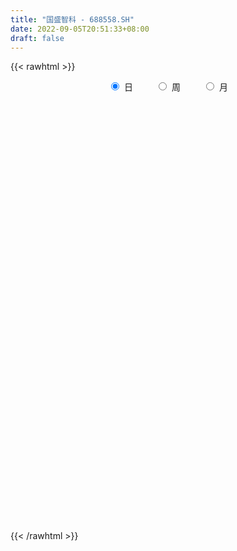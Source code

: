 ```yaml
---
title: "国盛智科 - 688558.SH"
date: 2022-09-05T20:51:33+08:00
draft: false
---
```

{{< rawhtml >}}
    <div style="text-align: center">
        <label style="padding: 1rem;"><input style="margin-right: .5rem" type="radio" name="period" value="D" checked onclick="period_change(this)">日</label>
        <label style="padding: 1rem;"><input style="margin-right: .5rem" type="radio" name="period" value="W" onclick="period_change(this)">周</label>
        <label style="padding: 1rem;"><input style="margin-right: .5rem" type="radio" name="period" value="M" onclick="period_change(this)">月</label>
    </div>
    <div id="chart" style="height: 700px;"></div> 
    <script type="text/javascript">
        const D_v = [23235.26,19492.01,35324.2,19539.03,11181.69,9492.03,55661.27,25697.19,26477.6,15960.05,12133.31,8986.25,13564.95,11459.77,9847.18,12493.03,9914.94,20766.07,13279.16,7792.91,17353.86,7141.69,5492.45,18713.49,9316.73,6043.31,5951.98,7737.01,9615.5,5358.67,4704.58,8632.04,5611.54,6860.91,9343.47,4587.43,6044.74,4657.33,3145.7,3882.91,4912.37,4633.03,3391.85,6043.27,5854.44,8913.77,11737.5,6977.7,14291.04,11655.51,11986.42,7935.51,8034.86,7919.81,11445.79,9663.9,6415.81,7087.48,6484.23,7022.49,6153.57,10360.59,11657.74,6131.16,7418.39,6996.41,11497.08,4397.79,3927.93,3539.97,2782.56,3784.62,7634.28,3876.38,4222.07,2488.92,6322.78,5685.04,9554.17,3391.2,2159.59,5180.2,6947.07,3615.96,5259.82,4756.51,3787.14,12182.75,3968.14,4762.54,6376.0,9750.4,8715.94,8596.78,8702.18,7918.76,9177.18,7211.69,5664.23,14999.42,13700.2,13030.72,7522.46,9836.51,7179.95,6110.68,5588.91,6435.24,10388.08,9000.52,5283.5,7650.86,10486.44,8122.78,6938.63,11556.97,10462.27,5901.78,3891.54,3452.54,3909.55,4957.67,3423.1,6312.72,3711.79,4483.99,6392.84,9175.72,15208.57,19751.5,26589.41,12645.48,16887.54,13472.38,10637.61,12547.17,22857.68,18533.68,12657.68,8015.12,15107.69,7297.61,6607.18,22480.35,12393.5,14414.73,8440.15,9046.89,7382.97,13751.16,5203.62,5513.54,8847.59,5801.03,3595.66,4678.01,7385.9,6299.76,14549.03,6303.45,9534.23,10264.89,16549.38,15230.33,4933.34,10124.47,7904.95,8635.53,18509.14,19951.5,32771.69,10569.9,23215.93,18006.54,12569.06,9569.03,7325.4,9578.0,8382.37,6623.79,5956.59,9537.26,7463.88,4895.43,6638.94,5228.03,13175.68,5292.22,6133.64,10566.9,8432.73,9093.77,13844.79,11574.03,7044.93,8786.94,5068.4,5357.09,9446.65,4847.1,6588.89,8428.36,10803.51,8683.22,6302.25,5066.06,5652.07,6078.32,4787.11,8825.04,10609.7,4068.71,9633.74,10768.45,8028.88,6505.92,10203.63,24296.69,20151.78,21942.5,22610.22,13557.91,13662.75,11635.2,6645.67,15746.8,12272.13,11526.07,10472.58,23747.0,14758.89,15188.78,20196.7,34435.48,27810.76,23290.23,18446.93,13907.8,41014.44,21221.94,11245.52,11133.32,15043.48,18240.04,10948.75,8082.31,16074.38,31077.9,54607.83,125259.22,68310.75,109853.64,130045.08,92105.13,87589.58,66194.72,47472.1,48434.47,45778.91,37689.84,50785.52,36470.78,23490.64,32532.59,49461.51,46256.99,33541.66,24721.3,18256.83,18643.2,22616.2,23441.33,22850.29,29015.9,17978.43,17869.45,16042.24,11577.47,9163.4,36470.01,23805.37,20132.74,20363.19,22855.68,31965.63,26445.74,24313.32,21614.67,24209.64,34334.02,26543.44,26292.72,19214.58,16382.36,24871.43,22307.66,39521.36,26228.44,27674.09,26958.21,33989.72,31875.66,21827.08,27027.77,18972.39,23791.53,45285.18,30004.07,27719.33,21651.42,20854.28,24704.38,21775.42,13499.88,39823.08,17522.63,27047.33,20085.84,13094.22,14677.43,11329.17,16984.98,14944.45,10404.85,19887.82,19294.58,11428.66,9522.67,10500.15,8790.28,15126.98,10047.6,15845.41,10175.61,7450.85,17134.61,13787.85,11164.87,8300.24,7749.56,9538.44,7167.23,12856.63,8335.38,11268.93,11308.4,10171.33,6567.34,21594.98,10551.36,10958.71,9441.19,11447.55,12797.44,12847.28,10806.77,10320.46,13158.53,11535.52,15933.75,6557.3,11381.97,22980.33,15557.57,10772.05,6690.75,9791.19,12312.76,22320.63,22898.99,17140.64,16261.59,9876.15,9876.81,8240.9,8273.57,9215.91,11110.04,20018.53,12688.97,12569.69,17594.02,16831.09,18949.16,10981.3,8930.95,9746.96,8710.96,6097.47,6476.42,9377.79,8965.1,7036.78,10885.32,5783.75,7835.14,7078.35,9060.61,13902.58,11985.08,16788.99,10816.67,13652.16,10322.31,6377.58,5057.14,6048.35,5776.69,14372.84,10856.61,9291.48,11220.4,21606.02,14053.76,12268.21,6782.66,12428.3,14759.56,8035.65,7987.06,9921.16,7578.97,6806.71,12245.15,10435.39,6945.2,11715.98,5830.06,7072.12,5055.38,7456.45,11257.89,12932.31,29812.39,33490.68,14550.38,10974.54,9356.36,11503.54,10276.6,10057.03,12495.17,12877.78,9430.3,12941.76,18704.69,9820.94,9588.84,9543.03,17822.8,22609.36,16957.23,9725.89,9689.69,7190.23,9578.44,8976.85,6290.85,8125.59,10132.5,6909.91,5283.01,16096.13,7342.02,6577.35,7287.89,12958.99,14014.68,10459.9,6341.79,13712.3,33387.01,15049.17,18278.08,17246.6,27936.77,18987.54,12810.4,17649.46,12473.92,9692.51,19512.36,14933.36,18267.38,12879.62,22174.93,12302.28,14980.65,17339.96,11248.29,12701.64,16093.53,16787.9,15841.42,10106.62,10460.06,20453.71,11748.89,10100.15,5606.32]
const D_histogram = [0.0,0.0134017094,0.0746753939,-0.0090974789,-0.0485442655,-0.0765369346,0.0280977481,0.0080095279,0.1118078518,0.1407791223,0.1229251893,0.1019049527,0.0714734957,0.02189757,-0.0569122706,-0.2040293203,-0.2881418368,-0.4910715011,-0.6609897965,-0.6887605432,-0.5988832815,-0.4858381371,-0.383512155,-0.2004972954,-0.0513500215,0.0420647775,0.0623695236,0.0643616926,0.0061233423,-0.0262005558,-0.0775418337,-0.0198720306,0.0323083452,0.151629349,0.2381472993,0.2869013753,0.2583601565,0.2243987253,0.1927761107,0.1497978689,0.1131008904,0.0469071073,-0.0012264396,-0.077633803,-0.1337569417,-0.1107399073,-0.0275863585,0.0034477515,0.0263449317,0.0084201499,0.0647467877,0.1345181683,0.1762053195,0.1721758373,0.2299319462,0.2354321351,0.1933145132,0.1735341969,0.1575468655,0.159732144,0.131347563,0.1622103586,0.1829101317,0.1753162613,0.1436052189,0.0751386812,-0.0391128581,-0.1096127786,-0.1525735398,-0.1673771731,-0.143591471,-0.1322762246,-0.1533196102,-0.1504343491,-0.1674591709,-0.164418449,-0.1977252909,-0.23949207,-0.319563931,-0.3472430417,-0.3462227361,-0.3513674557,-0.3280351061,-0.3211527051,-0.2635828473,-0.2506887122,-0.2263340645,-0.298303478,-0.3087697961,-0.3190017064,-0.2882563,-0.227038246,-0.1187797338,0.0039858096,0.1166358894,0.1606151082,0.1256960388,0.1756098204,0.2124988891,0.3453817046,0.3698578967,0.4289218227,0.466662067,0.5045876102,0.5139640527,0.4712365068,0.4053132919,0.3637595624,0.3669091597,0.3619768539,0.3233327369,0.3133489819,0.3415598183,0.3269971015,0.2792610931,0.1423991859,-0.0192244251,-0.1285013717,-0.1657618994,-0.1689545769,-0.1706633913,-0.1307584656,-0.0684792408,-0.0412336585,-0.0143064044,-0.0278864111,-0.018216891,0.0444883847,0.1912919466,0.3207718728,0.4759092122,0.4962356582,0.4847518717,0.3551861735,0.2494889634,0.1643624225,0.2653338464,0.1860414839,0.1863961678,0.1309295043,0.1573179593,0.150306768,0.1070700448,0.1963127593,0.2237046481,0.1893240122,0.0978128609,0.0937684944,0.0449893537,-0.0421376663,-0.1122609432,-0.1403531644,-0.1071234151,-0.0963064724,-0.0858450968,-0.0912755673,-0.143826451,-0.2375069457,-0.3649161806,-0.4057614837,-0.3158938872,-0.2431773186,-0.0957618015,0.0271464008,0.0803257222,0.1710688214,0.1678902771,0.1924194574,0.2134455807,0.3015249527,0.0657576988,-0.0557324792,0.0578911945,0.0249737252,0.0084512729,-0.088845664,-0.1280829042,-0.1726148316,-0.1698742571,-0.165340454,-0.2086831162,-0.2997077467,-0.3679386839,-0.3613080463,-0.3404649041,-0.3161356959,-0.1829626541,-0.1157678756,-0.0587240587,0.0727019844,0.1332895347,0.1325952873,0.1729970583,0.1230493529,0.1119840222,0.0758364615,0.038453446,0.0162079936,-0.100081294,-0.151566752,-0.2576692234,-0.3337811593,-0.4265500687,-0.3548071438,-0.2901172689,-0.261295972,-0.276293371,-0.3007469701,-0.2538553278,-0.2547465026,-0.1515807684,-0.0788778973,0.0055615539,0.1235506133,0.1680327628,0.1949980521,0.2416731163,0.4068324847,0.5313711938,0.6782314008,0.7845272676,0.8044310529,0.6868988484,0.6224753496,0.5562835528,0.4956526581,0.3537638853,0.2186301243,0.1045267328,0.0131770801,-0.1165882009,-0.0438306514,0.0123894289,0.2690579303,0.3756429725,0.4461709202,0.3426042475,0.2315695603,-0.1953887184,-0.393568783,-0.5595990602,-0.6776305068,-0.8095376635,-0.7652452031,-0.8453027978,-0.8140205354,-0.7874038247,-0.5961097515,0.0771048248,0.5759310211,0.8116330281,1.547866246,1.9813412935,2.2916259951,2.3194137868,1.9821527278,1.6577154128,1.2983854993,1.1040943049,0.8939176423,0.3821834684,0.021376672,-0.3433909028,-0.5528904866,-0.5909255041,-0.7657616918,-0.9101325296,-1.0710762836,-1.0924069763,-1.1649362906,-1.2701186201,-1.3924639512,-1.47003075,-1.5957156944,-1.4809585208,-1.4517098919,-1.4232267521,-1.4158089,-1.322391631,-0.8859461361,-0.6491121241,-0.426434757,-0.2558786937,-0.0925255234,-0.1666775223,-0.2520471805,-0.1709195327,-0.0614118443,-0.09734633,-0.2159537691,-0.1945979885,-0.0868301271,-0.0433095784,-0.0262862925,0.1596441238,0.2332860321,0.1817395881,0.2141977749,0.2818024855,0.4074552492,0.5779302254,0.5964901105,0.5072892719,0.5474334612,0.4719289505,0.4793447413,0.6406367144,0.7148759195,0.7283928708,0.6306439474,0.525554775,0.3244494834,0.1910286122,0.1206296602,-0.1895651346,-0.3710757386,-0.6153693123,-0.8171584875,-0.8420199838,-0.7680804633,-0.672630399,-0.5646158254,-0.3994946519,-0.2714195807,-0.1101182649,-0.1346690169,-0.179664173,-0.1893947328,-0.1920347819,-0.2145434433,-0.3122922772,-0.3211762268,-0.2272149337,-0.1612683484,-0.0917195927,0.0436586673,0.0663206996,0.0540094896,0.0719923119,0.0453147619,0.0774558251,0.0871659329,0.0865763002,0.021928677,-0.0457069366,0.0084115893,0.0160098888,0.0418786543,-0.1086001177,-0.1942719631,-0.1661053374,-0.2042547173,-0.1774815014,-0.2405648978,-0.2501761241,-0.2271125216,-0.1459697679,-0.0425558963,0.0350314096,-0.0359894783,-0.0910508982,-0.0538813954,0.1247866521,0.2389030143,0.2607224129,0.2803897121,0.2555565785,0.3356533286,0.3846568352,0.523045232,0.5635073984,0.5506730393,0.5306545724,0.4708734629,0.4041849238,0.2585222728,0.1144410187,-0.0028497807,-0.1961111484,-0.2809070656,-0.4489868302,-0.6619856524,-0.6505099045,-0.579781565,-0.4972754651,-0.4003681816,-0.3190236875,-0.2209764395,-0.1885721613,-0.1545463285,-0.180286012,-0.2391726318,-0.1856531947,-0.0863984374,-0.0170906838,0.059846896,0.0423087859,0.0346629904,-0.1291957356,-0.1561669616,-0.1644930193,-0.1418141455,-0.1771488189,-0.0947031599,-0.0433730692,-0.0211575091,-0.0546827952,-0.0644655591,-0.2393111998,-0.3509124649,-0.3179440552,-0.2081293065,-0.0975507212,-0.0156802878,0.0196896749,0.0674110262,0.1674437845,0.2595390833,0.308692998,0.3397771378,0.3628751799,0.3916933198,0.3968043746,0.4388526213,0.4817026127,0.5280927234,0.4345819055,0.3683381224,0.3141597603,0.1994684258,0.168554561,0.2360595418,0.2960807812,0.5096869819,0.7095569657,0.7496001089,0.6990609763,0.5506830134,0.4598237554,0.3653350571,0.2407832452,0.1276195864,0.0636112249,0.0342610693,0.0753195726,0.082879993,-0.0109128459,0.0090173963,0.0627856656,0.1462884113,0.2443555547,0.1461043152,0.1140550561,0.1153473868,0.103383572,0.016494046,-0.047746148,-0.1038864287,-0.1236903242,-0.2030003487,-0.3468962527,-0.3889223328,-0.2459461936,-0.1943361962,-0.1365230824,-0.0513762286,0.0235820829,0.1041256427,0.1249981272,0.085392866,0.1399509051,0.2420533814,0.2774306381,0.2538209023,0.2175109502,0.041907684,-0.0689404686,-0.0917519164,-0.0311753095,0.0090015901,0.01384404,0.0951715177,0.1159353011,0.0501611512,0.0362268022,0.0675578856,0.0622845727,0.1114221831,0.0527111707,-0.0253291391,-0.0430510453,-0.2070106363,-0.3954882491,-0.5572809221,-0.6734510974,-0.7578684476,-0.8041057537,-0.8272614051,-0.7939217942,-0.7346829059]
const D_fast = [0.0,0.0167521368,0.0966946697,0.0106474272,-0.0409354258,-0.0880623286,0.0235967912,0.005510953,0.1372612398,0.2014272909,0.2143046552,0.2187606568,0.2061975737,0.1620960405,0.0690581322,-0.1290662476,-0.2852142232,-0.6109117628,-0.9460775074,-1.1460383898,-1.2058819485,-1.2142963384,-1.207848395,-1.0749578593,-0.9386480908,-0.8347170974,-0.7988199703,-0.7807373783,-0.837444893,-0.87631893,-0.9470456663,-0.8943438709,-0.8340864088,-0.6768580677,-0.5308032925,-0.4103238728,-0.3742750525,-0.3521368024,-0.3355653893,-0.3410941638,-0.3495159197,-0.403982926,-0.4524230827,-0.5482388969,-0.637801271,-0.6424692134,-0.5662122542,-0.5343162064,-0.5048327933,-0.5206525375,-0.4481392028,-0.3447382802,-0.2589997991,-0.2199853219,-0.1047462265,-0.0403880038,-0.0341769974,-0.0105737644,0.0128256205,0.0549439349,0.0593962447,0.1308116299,0.197238936,0.2334741309,0.2376643932,0.1879825259,0.063952772,-0.0339503431,-0.1150544893,-0.1717024158,-0.1838145815,-0.2055683913,-0.2649416793,-0.2996650056,-0.3585546201,-0.3966185104,-0.4793566751,-0.5809964716,-0.7409593154,-0.8554491866,-0.940984565,-1.0339711484,-1.0926475754,-1.1660533507,-1.1743792048,-1.2241572477,-1.2563861161,-1.4029313991,-1.4905901662,-1.5805725031,-1.6218911717,-1.6174326793,-1.5388691005,-1.4151071046,-1.2732980526,-1.1891650567,-1.1926601163,-1.0988438797,-1.0088300888,-0.789601847,-0.6726611807,-0.5063667991,-0.351961038,-0.1878885923,-0.0500211366,0.0250604442,0.0604655523,0.1098517134,0.2047286006,0.2902905083,0.3324795755,0.400833066,0.5144338569,0.5816204156,0.6036996804,0.5024375697,0.3360078524,0.1946055629,0.1159045603,0.0704732386,0.0260985764,0.0333138857,0.0784733003,0.0954104679,0.1187611209,0.0982095115,0.1033248089,0.1771521808,0.3717787293,0.5814516237,0.8555662661,0.9999516267,1.1096558081,1.0688866533,1.0255616841,0.9815257488,1.1488306343,1.1160486428,1.1630023686,1.1402680812,1.2059860261,1.2365515267,1.2200823147,1.358403219,1.4417212698,1.454671637,1.3876137009,1.4070114581,1.3694796558,1.2718182192,1.1736297065,1.1104491942,1.1168980898,1.1036384143,1.0926385157,1.0643891534,0.975881657,0.8228244258,0.6041861458,0.4619004718,0.4727945964,0.4847168354,0.6081919021,0.7378867047,0.8111474565,0.9446577612,0.9834517861,1.0560858308,1.1304733492,1.2939339594,1.0746061303,0.9391828324,1.0672793047,1.0406052667,1.0261956327,0.9066872798,0.8354293135,0.7477436782,0.7080156884,0.671214378,0.5757009368,0.4097493696,0.2495337615,0.1658373875,0.1015643037,0.0468595879,0.1342919662,0.1725447758,0.2149075779,0.3645091172,0.4584190511,0.4908736256,0.5745246611,0.555339294,0.5722699688,0.5550815235,0.5273118695,0.5091184155,0.3678088045,0.2784316584,0.1079118812,-0.0516453446,-0.2510517712,-0.2680106322,-0.2758500745,-0.3123527706,-0.3964235123,-0.496063854,-0.5126360436,-0.5772138441,-0.511943302,-0.4589599053,-0.3731300656,-0.2242533528,-0.1377630126,-0.0620482103,0.045045133,0.3119126226,0.5692941302,0.8857121873,1.188139871,1.4091514195,1.4633439271,1.5545392657,1.6274183571,1.6907006269,1.6372528255,1.5567765955,1.4688048873,1.3807495045,1.2218371733,1.28363706,1.3429544976,1.6668874814,1.8673832668,2.0494539445,2.0315383337,1.9783960365,1.5025905782,1.206018318,0.9000882757,0.6126492024,0.2783576298,0.1313387894,-0.1600445048,-0.3322673762,-0.5025016217,-0.4602349864,0.2322557961,0.8750647477,1.3136750118,2.4368747912,3.365685162,4.2488763624,4.8565176008,5.0147947237,5.1047862619,5.0700527233,5.1517851051,5.1650878531,4.7488995463,4.3934369179,3.9428216173,3.5950994119,3.4093330183,3.0430564078,2.6711524376,2.2424396127,1.9480071759,1.5842437889,1.1615318044,0.6910704855,0.2459959993,-0.2786178689,-0.5341003254,-0.8677791694,-1.1951027177,-1.5416370906,-1.7788177293,-1.5638587684,-1.4893027875,-1.3732341096,-1.2666477198,-1.1264259304,-1.2422473098,-1.3906287631,-1.3522309985,-1.2580762712,-1.3183473393,-1.4909432207,-1.5182369373,-1.4321766076,-1.3994834536,-1.3890317408,-1.1631902936,-1.0312268772,-1.0373384241,-0.9513307937,-0.8132754616,-0.5857588857,-0.2708013531,-0.1031189404,-0.065497461,0.1115050936,0.1539828205,0.2812347966,0.6026859483,0.8556441333,1.0512593024,1.1111713658,1.1374708872,1.0174779664,0.9318142483,0.8915727113,0.5339866329,0.2597070942,-0.1384288076,-0.5445076046,-0.7798740969,-0.8979546922,-0.9706622277,-1.0038016104,-0.9385541,-0.8783339239,-0.7445621743,-0.8027801805,-0.8926913799,-0.9497706229,-1.0004193675,-1.0765638897,-1.2523857929,-1.3415637992,-1.3044062395,-1.2787767413,-1.2321578838,-1.0858649569,-1.0466227497,-1.0454315874,-1.0094506871,-1.0247995466,-0.9732945272,-0.9417929361,-0.9207384937,-0.9799039478,-1.0589662955,-1.0027448723,-0.9911441006,-0.9548056715,-1.1324344729,-1.2666743091,-1.2800340177,-1.369247077,-1.3868442364,-1.5100688573,-1.5822241146,-1.6159386425,-1.5712883308,-1.4785134332,-1.392168275,-1.4721865324,-1.5500106768,-1.526311523,-1.3164468124,-1.1426046966,-1.0556046948,-0.9658399675,-0.9267839565,-0.7627738743,-0.6176061588,-0.3484564541,-0.167117438,-0.0422835373,0.0703616389,0.1282988951,0.162656587,0.0816245041,-0.0338464953,-0.1518497399,-0.3941388946,-0.5491615783,-0.8294880504,-1.2079832858,-1.3591350139,-1.4333520658,-1.4751648321,-1.478349594,-1.4767610217,-1.4339578837,-1.4486966458,-1.4533073951,-1.5241185816,-1.6427983593,-1.6356922209,-1.5580370729,-1.4930019904,-1.4011026864,-1.4080636001,-1.4070436481,-1.6032013079,-1.6692142744,-1.7186635868,-1.7314382495,-1.8110601276,-1.7522902586,-1.7118034352,-1.6948772523,-1.7420732373,-1.7679723909,-2.0026458315,-2.2019752129,-2.2484928169,-2.1907103948,-2.1045194898,-2.0265691285,-1.986276747,-1.9217026391,-1.7798089347,-1.6228288651,-1.4965017009,-1.3804732766,-1.2666564396,-1.1399149697,-1.0356028212,-0.8838414192,-0.7205657747,-0.5421524831,-0.5270178246,-0.5011770771,-0.4768154991,-0.5416397272,-0.5304149518,-0.4038950855,-0.2698536508,0.0711742954,0.4484335206,0.6758766911,0.8001028025,0.7893955929,0.8134922738,0.8103373398,0.7459813392,0.664722577,0.6166170217,0.5958321334,0.6557205299,0.6840009485,0.5874798981,0.6096644895,0.6791291751,0.7992040237,0.9583600557,0.8966348951,0.8930994,0.9232285774,0.9371106556,0.8543446411,0.7781679101,0.6960560223,0.6453295457,0.515269434,0.2846494668,0.1453928035,0.2268823943,0.2299083427,0.2535906858,0.3258934824,0.4067473148,0.5133222852,0.5654443016,0.5471872568,0.6367330222,0.7993488439,0.90408376,0.9439292498,0.9619970352,0.7968706901,0.6687874204,0.6230379934,0.675820773,0.7182480701,0.7265515299,0.8316718871,0.8814194958,0.8281856337,0.8233079853,0.8715285401,0.8818263703,0.9588195265,0.9132863067,0.8289137122,0.8004290446,0.5847167945,0.2973671195,-0.003745784,-0.2882787336,-0.5621631958,-0.8094269402,-1.039397943,-1.2045387806,-1.3289706188]
const D_slow = [0.0,0.0033504274,0.0220192758,0.0197449061,0.0076088397,-0.0115253939,-0.0045009569,-0.0024985749,0.025453388,0.0606481686,0.0913794659,0.1168557041,0.134724078,0.1401984705,0.1259704028,0.0749630728,0.0029276136,-0.1198402617,-0.2850877108,-0.4572778466,-0.606998667,-0.7284582013,-0.82433624,-0.8744605639,-0.8872980693,-0.8767818749,-0.861189494,-0.8450990708,-0.8435682353,-0.8501183742,-0.8695038326,-0.8744718403,-0.866394754,-0.8284874167,-0.7689505919,-0.697225248,-0.6326352089,-0.5765355276,-0.5283415,-0.4908920327,-0.4626168101,-0.4508900333,-0.4511966432,-0.4706050939,-0.5040443293,-0.5317293062,-0.5386258958,-0.5377639579,-0.531177725,-0.5290726875,-0.5128859906,-0.4792564485,-0.4352051186,-0.3921611593,-0.3346781727,-0.2758201389,-0.2274915106,-0.1841079614,-0.144721245,-0.104788209,-0.0719513183,-0.0313987286,0.0143288043,0.0581578696,0.0940591743,0.1128438446,0.1030656301,0.0756624355,0.0375190505,-0.0043252428,-0.0402231105,-0.0732921667,-0.1116220692,-0.1492306565,-0.1910954492,-0.2322000614,-0.2816313842,-0.3415044017,-0.4213953844,-0.5082061448,-0.5947618289,-0.6826036928,-0.7646124693,-0.8449006456,-0.9107963574,-0.9734685355,-1.0300520516,-1.1046279211,-1.1818203701,-1.2615707967,-1.3336348717,-1.3903944332,-1.4200893667,-1.4190929143,-1.3899339419,-1.3497801649,-1.3183561552,-1.2744537001,-1.2213289778,-1.1349835516,-1.0425190775,-0.9352886218,-0.818623105,-0.6924762025,-0.5639851893,-0.4461760626,-0.3448477396,-0.253907849,-0.1621805591,-0.0716863456,0.0091468386,0.0874840841,0.1728740386,0.254623314,0.3244385873,0.3600383838,0.3552322775,0.3231069346,0.2816664597,0.2394278155,0.1967619677,0.1640723513,0.1469525411,0.1366441265,0.1330675253,0.1260959226,0.1215416998,0.132663796,0.1804867827,0.2606797509,0.3796570539,0.5037159685,0.6249039364,0.7137004798,0.7760727206,0.8171633263,0.8834967879,0.9300071589,0.9766062008,1.0093385769,1.0486680667,1.0862447587,1.1130122699,1.1620904598,1.2180166218,1.2653476248,1.28980084,1.3132429636,1.3244903021,1.3139558855,1.2858906497,1.2508023586,1.2240215048,1.1999448867,1.1784836125,1.1556647207,1.119708108,1.0603313715,0.9691023264,0.8676619555,0.7886884837,0.727894154,0.7039537036,0.7107403038,0.7308217344,0.7735889397,0.815561509,0.8636663734,0.9170277685,0.9924090067,1.0088484314,0.9949153116,1.0093881102,1.0156315415,1.0177443598,0.9955329438,0.9635122177,0.9203585098,0.8778899455,0.836554832,0.784384053,0.7094571163,0.6174724454,0.5271454338,0.4420292078,0.3629952838,0.3172546203,0.2883126514,0.2736316367,0.2918071328,0.3251295165,0.3582783383,0.4015276029,0.4322899411,0.4602859466,0.479245062,0.4888584235,0.4929104219,0.4678900984,0.4299984104,0.3655811046,0.2821358147,0.1754982975,0.0867965116,0.0142671944,-0.0510567986,-0.1201301414,-0.1953168839,-0.2587807158,-0.3224673415,-0.3603625336,-0.3800820079,-0.3786916195,-0.3478039661,-0.3057957754,-0.2570462624,-0.1966279833,-0.0949198621,0.0379229363,0.2074807865,0.4036126034,0.6047203666,0.7764450787,0.9320639161,1.0711348043,1.1950479688,1.2834889402,1.3381464712,1.3642781544,1.3675724245,1.3384253742,1.3274677114,1.3305650686,1.3978295512,1.4917402943,1.6032830243,1.6889340862,1.7468264763,1.6979792967,1.5995871009,1.4596873359,1.2902797092,1.0878952933,0.8965839925,0.6852582931,0.4817531592,0.284902203,0.1358747652,0.1551509713,0.2991337266,0.5020419836,0.8890085452,1.3843438685,1.9572503673,2.537103814,3.0326419959,3.4470708491,3.771667224,4.0476908002,4.2711702108,4.3667160779,4.3720602459,4.2862125202,4.1479898985,4.0002585225,3.8088180995,3.5812849671,3.3135158962,3.0404141522,2.7491800795,2.4316504245,2.0835344367,1.7160267492,1.3170978256,0.9468581954,0.5839307224,0.2281240344,-0.1258281906,-0.4564260983,-0.6779126323,-0.8401906634,-0.9467993526,-1.0107690261,-1.0339004069,-1.0755697875,-1.1385815826,-1.1813114658,-1.1966644269,-1.2210010093,-1.2749894516,-1.3236389488,-1.3453464805,-1.3561738751,-1.3627454483,-1.3228344173,-1.2645129093,-1.2190780123,-1.1655285685,-1.0950779472,-0.9932141349,-0.8487315785,-0.6996090509,-0.5727867329,-0.4359283676,-0.31794613,-0.1981099447,-0.0379507661,0.1407682138,0.3228664315,0.4805274184,0.6119161121,0.693028483,0.7407856361,0.7709430511,0.7235517675,0.6307828328,0.4769405047,0.2726508828,0.0621458869,-0.1298742289,-0.2980318287,-0.439185785,-0.539059448,-0.6069143432,-0.6344439094,-0.6681111636,-0.7130272069,-0.7603758901,-0.8083845856,-0.8620204464,-0.9400935157,-1.0203875724,-1.0771913058,-1.1175083929,-1.1404382911,-1.1295236243,-1.1129434494,-1.099441077,-1.081442999,-1.0701143085,-1.0507503523,-1.028958869,-1.007314794,-1.0018326247,-1.0132593589,-1.0111564616,-1.0071539894,-0.9966843258,-1.0238343552,-1.072402346,-1.1139286803,-1.1649923597,-1.209362735,-1.2695039595,-1.3320479905,-1.3888261209,-1.4253185629,-1.4359575369,-1.4271996845,-1.4361970541,-1.4589597787,-1.4724301275,-1.4412334645,-1.3815077109,-1.3163271077,-1.2462296797,-1.182340535,-1.0984272029,-1.0022629941,-0.8715016861,-0.7306248365,-0.5929565766,-0.4602929335,-0.3425745678,-0.2415283369,-0.1768977687,-0.148287514,-0.1489999592,-0.1980277463,-0.2682545127,-0.3805012202,-0.5459976333,-0.7086251094,-0.8535705007,-0.977889367,-1.0779814124,-1.1577373343,-1.2129814441,-1.2601244845,-1.2987610666,-1.3438325696,-1.4036257275,-1.4500390262,-1.4716386355,-1.4759113065,-1.4609495825,-1.450372386,-1.4417066384,-1.4740055723,-1.5130473127,-1.5541705675,-1.5896241039,-1.6339113087,-1.6575870986,-1.668430366,-1.6737197432,-1.687390442,-1.7035068318,-1.7633346317,-1.851062748,-1.9305487618,-1.9825810884,-2.0069687687,-2.0108888406,-2.0059664219,-1.9891136653,-1.9472527192,-1.8823679484,-1.8051946989,-1.7202504144,-1.6295316195,-1.5316082895,-1.4324071959,-1.3226940405,-1.2022683873,-1.0702452065,-0.9615997301,-0.8695151995,-0.7909752594,-0.741108153,-0.6989695127,-0.6399546273,-0.565934432,-0.4385126865,-0.2611234451,-0.0737234179,0.1010418262,0.2387125796,0.3536685184,0.4450022827,0.505198094,0.5371029906,0.5530057968,0.5615710641,0.5804009573,0.6011209555,0.598392744,0.6006470931,0.6163435095,0.6529156124,0.714004501,0.7505305798,0.7790443439,0.8078811906,0.8337270836,0.8378505951,0.8259140581,0.7999424509,0.7690198699,0.7182697827,0.6315457195,0.5343151363,0.4728285879,0.4242445389,0.3901137683,0.3772697111,0.3831652318,0.4091966425,0.4404461743,0.4617943908,0.4967821171,0.5572954624,0.626653122,0.6901083475,0.7444860851,0.7549630061,0.7377278889,0.7147899098,0.7069960825,0.70924648,0.71270749,0.7365003694,0.7654841947,0.7780244825,0.787081183,0.8039706544,0.8195417976,0.8473973434,0.8605751361,0.8542428513,0.84348009,0.7917274309,0.6928553686,0.5535351381,0.3851723637,0.1957052518,-0.0053211866,-0.2121365379,-0.4106169864,-0.5942877129]
const D_data = [['2020-08-17', 34.6, 36.25, 34.5, 36.98],['2020-08-18', 36.5, 36.46, 36.1, 37.14],['2020-08-19', 36.46, 37.3, 36.32, 38.45],['2020-08-20', 36.6, 35.45, 35.2, 36.93],['2020-08-21', 35.7, 35.65, 35.16, 36.0],['2020-08-24', 35.66, 35.56, 35.36, 36.01],['2020-08-25', 37.86, 37.41, 36.99, 39.48],['2020-08-26', 37.18, 36.09, 35.88, 38.0],['2020-08-27', 36.0, 37.92, 35.6, 38.4],['2020-08-28', 37.59, 37.45, 36.89, 38.34],['2020-08-31', 37.48, 37.01, 36.9, 37.6],['2020-09-01', 37.03, 36.97, 36.68, 37.4],['2020-09-02', 37.08, 36.8, 36.32, 37.26],['2020-09-03', 36.56, 36.4, 36.02, 36.9],['2020-09-04', 36.27, 35.69, 35.39, 36.27],['2020-09-07', 35.7, 34.13, 34.13, 35.95],['2020-09-08', 34.23, 34.1, 33.5, 34.51],['2020-09-09', 33.8, 31.51, 31.36, 34.03],['2020-09-10', 32.32, 30.42, 30.07, 32.68],['2020-09-11', 30.4, 31.07, 30.2, 31.37],['2020-09-14', 31.25, 32.12, 31.21, 33.46],['2020-09-15', 32.12, 32.43, 31.72, 32.74],['2020-09-16', 32.5, 32.42, 32.12, 32.78],['2020-09-17', 32.63, 33.85, 32.33, 34.56],['2020-09-18', 33.96, 34.1, 33.65, 34.2],['2020-09-21', 33.81, 33.93, 33.61, 34.35],['2020-09-22', 33.8, 33.24, 33.05, 33.88],['2020-09-23', 33.44, 33.0, 33.0, 33.8],['2020-09-24', 33.0, 32.0, 31.87, 33.06],['2020-09-25', 32.1, 31.95, 31.65, 32.51],['2020-09-28', 32.42, 31.32, 31.15, 32.42],['2020-09-29', 31.4, 32.54, 31.4, 32.96],['2020-09-30', 32.54, 32.65, 32.4, 33.13],['2020-10-09', 33.2, 33.91, 33.2, 33.97],['2020-10-12', 33.92, 34.1, 33.81, 34.34],['2020-10-13', 34.01, 34.1, 33.76, 34.29],['2020-10-14', 33.88, 33.31, 33.28, 34.08],['2020-10-15', 33.3, 33.18, 33.01, 33.6],['2020-10-16', 33.08, 33.12, 32.87, 33.36],['2020-10-19', 33.21, 32.84, 32.62, 33.47],['2020-10-20', 32.84, 32.74, 32.01, 32.84],['2020-10-21', 32.95, 32.09, 32.05, 32.95],['2020-10-22', 32.1, 31.96, 31.55, 32.13],['2020-10-23', 32.0, 31.17, 30.98, 32.25],['2020-10-26', 31.06, 30.91, 30.67, 31.29],['2020-10-27', 30.9, 31.64, 30.9, 32.07],['2020-10-28', 31.6, 32.55, 31.53, 32.82],['2020-10-29', 32.12, 32.12, 31.96, 32.5],['2020-10-30', 32.49, 32.1, 32.1, 33.74],['2020-11-02', 32.09, 31.54, 30.9, 32.41],['2020-11-03', 31.64, 32.53, 31.6, 32.79],['2020-11-04', 32.58, 33.05, 32.32, 33.3],['2020-11-05', 33.62, 33.06, 32.8, 33.73],['2020-11-06', 33.13, 32.67, 32.28, 33.13],['2020-11-09', 32.82, 33.7, 32.78, 33.8],['2020-11-10', 33.79, 33.36, 33.23, 34.25],['2020-11-11', 33.29, 32.8, 32.68, 33.49],['2020-11-12', 32.72, 33.03, 32.63, 33.73],['2020-11-13', 32.74, 33.09, 32.74, 33.6],['2020-11-16', 32.99, 33.39, 32.88, 33.55],['2020-11-17', 33.38, 33.04, 32.8, 33.38],['2020-11-18', 32.96, 33.9, 32.8, 33.96],['2020-11-19', 33.78, 34.05, 33.61, 34.23],['2020-11-20', 34.15, 33.88, 33.64, 34.15],['2020-11-23', 33.81, 33.61, 33.45, 34.0],['2020-11-24', 33.6, 32.98, 32.9, 33.8],['2020-11-25', 32.92, 31.94, 31.83, 33.09],['2020-11-26', 32.0, 31.94, 31.53, 32.05],['2020-11-27', 32.04, 31.88, 31.6, 32.16],['2020-11-30', 31.98, 31.95, 31.81, 32.18],['2020-12-01', 31.9, 32.33, 31.79, 32.36],['2020-12-02', 32.4, 32.15, 32.07, 32.48],['2020-12-03', 32.11, 31.59, 31.39, 32.16],['2020-12-04', 31.59, 31.7, 31.31, 31.71],['2020-12-07', 31.7, 31.26, 31.25, 31.74],['2020-12-08', 31.27, 31.31, 31.21, 31.67],['2020-12-09', 31.41, 30.59, 30.38, 31.46],['2020-12-10', 30.52, 30.06, 30.02, 30.53],['2020-12-11', 30.06, 28.97, 28.68, 30.2],['2020-12-14', 28.93, 29.0, 28.51, 29.23],['2020-12-15', 28.79, 28.93, 28.79, 29.33],['2020-12-16', 28.87, 28.47, 28.37, 29.19],['2020-12-17', 28.55, 28.5, 27.4, 28.55],['2020-12-18', 28.58, 28.0, 27.8, 28.61],['2020-12-21', 27.98, 28.45, 27.65, 28.49],['2020-12-22', 28.4, 27.74, 27.66, 28.51],['2020-12-23', 27.86, 27.65, 27.5, 27.95],['2020-12-24', 27.76, 25.95, 25.87, 27.83],['2020-12-25', 25.91, 26.09, 25.43, 26.24],['2020-12-28', 26.18, 25.61, 25.35, 26.18],['2020-12-29', 25.61, 25.75, 25.61, 26.35],['2020-12-30', 25.62, 25.98, 25.11, 26.39],['2020-12-31', 26.28, 26.69, 25.98, 26.73],['2021-01-04', 26.71, 27.25, 26.5, 27.38],['2021-01-05', 27.01, 27.61, 27.0, 27.9],['2021-01-06', 27.61, 27.09, 27.01, 27.74],['2021-01-07', 27.04, 26.05, 25.71, 27.09],['2021-01-08', 26.05, 27.09, 25.55, 27.44],['2021-01-11', 27.0, 27.14, 26.9, 27.5],['2021-01-12', 27.05, 28.86, 26.9, 29.29],['2021-01-13', 29.0, 28.06, 27.6, 29.1],['2021-01-14', 27.9, 28.9, 27.8, 29.39],['2021-01-15', 28.9, 29.13, 28.71, 29.38],['2021-01-18', 28.83, 29.62, 28.83, 29.84],['2021-01-19', 29.5, 29.71, 29.48, 30.2],['2021-01-20', 29.75, 29.29, 28.67, 29.9],['2021-01-21', 29.29, 29.0, 28.8, 29.49],['2021-01-22', 29.1, 29.28, 28.6, 29.37],['2021-01-25', 29.01, 30.0, 29.01, 30.57],['2021-01-26', 30.0, 30.17, 30.0, 30.98],['2021-01-27', 30.1, 29.9, 29.41, 30.35],['2021-01-28', 29.9, 30.39, 29.61, 30.98],['2021-01-29', 30.3, 31.2, 30.06, 31.28],['2021-02-01', 31.17, 31.0, 30.65, 31.49],['2021-02-02', 31.2, 30.7, 30.32, 31.2],['2021-02-03', 30.98, 29.3, 29.3, 30.98],['2021-02-04', 29.1, 28.28, 27.65, 29.37],['2021-02-05', 28.29, 28.19, 27.85, 29.2],['2021-02-08', 28.19, 28.62, 27.81, 28.89],['2021-02-09', 28.51, 28.84, 28.47, 29.06],['2021-02-10', 28.62, 28.74, 28.4, 28.98],['2021-02-18', 29.0, 29.27, 28.9, 29.9],['2021-02-19', 29.78, 29.77, 29.34, 29.8],['2021-02-22', 29.7, 29.55, 29.55, 30.22],['2021-02-23', 29.65, 29.69, 29.0, 29.77],['2021-02-24', 29.8, 29.22, 29.08, 29.81],['2021-02-25', 30.31, 29.5, 29.42, 30.37],['2021-02-26', 29.51, 30.39, 29.2, 30.45],['2021-03-01', 32.0, 32.13, 31.0, 32.58],['2021-03-02', 32.25, 32.9, 32.2, 33.45],['2021-03-03', 32.88, 34.36, 32.3, 34.8],['2021-03-04', 33.68, 33.6, 33.38, 34.5],['2021-03-05', 33.5, 33.7, 33.34, 35.15],['2021-03-08', 33.72, 32.27, 32.17, 34.13],['2021-03-09', 32.5, 32.28, 31.39, 33.19],['2021-03-10', 32.5, 32.3, 32.21, 33.86],['2021-03-11', 32.77, 34.97, 32.32, 35.25],['2021-03-12', 34.62, 33.08, 33.01, 34.97],['2021-03-15', 33.4, 34.15, 33.08, 34.83],['2021-03-16', 33.8, 33.57, 33.27, 34.3],['2021-03-17', 33.84, 34.78, 33.2, 35.46],['2021-03-18', 34.98, 34.69, 34.3, 35.18],['2021-03-19', 34.03, 34.36, 33.76, 34.99],['2021-03-22', 34.13, 36.43, 34.1, 37.12],['2021-03-23', 36.27, 36.31, 35.5, 37.04],['2021-03-24', 35.82, 35.86, 35.68, 37.7],['2021-03-25', 35.7, 35.1, 34.83, 35.81],['2021-03-26', 35.21, 36.2, 35.02, 36.67],['2021-03-29', 36.9, 35.74, 35.47, 36.9],['2021-03-30', 35.47, 35.08, 34.43, 36.2],['2021-03-31', 35.04, 34.99, 34.64, 35.75],['2021-04-01', 34.78, 35.33, 34.78, 35.45],['2021-04-02', 35.41, 36.19, 35.13, 36.46],['2021-04-06', 36.19, 36.12, 35.85, 36.37],['2021-04-07', 36.12, 36.27, 35.83, 36.46],['2021-04-08', 36.38, 36.18, 35.85, 36.5],['2021-04-09', 36.33, 35.5, 35.23, 36.33],['2021-04-12', 35.01, 34.59, 34.51, 35.56],['2021-04-13', 34.59, 33.47, 32.8, 34.74],['2021-04-14', 33.8, 33.92, 33.4, 34.78],['2021-04-15', 33.96, 35.52, 33.55, 35.91],['2021-04-16', 35.2, 35.63, 35.05, 36.79],['2021-04-19', 36.09, 37.13, 35.85, 37.5],['2021-04-20', 36.85, 37.63, 36.85, 38.48],['2021-04-21', 37.0, 37.38, 36.78, 37.85],['2021-04-22', 37.36, 38.45, 37.09, 38.59],['2021-04-23', 38.01, 37.76, 37.73, 38.88],['2021-04-26', 37.7, 38.43, 37.08, 38.97],['2021-04-27', 38.23, 38.8, 37.63, 40.32],['2021-04-28', 38.8, 40.28, 38.78, 40.38],['2021-04-29', 39.39, 36.11, 35.48, 39.84],['2021-04-30', 36.66, 36.72, 36.11, 37.58],['2021-05-06', 37.08, 39.79, 36.48, 39.98],['2021-05-07', 39.8, 38.35, 37.86, 39.8],['2021-05-10', 38.31, 38.58, 37.33, 39.28],['2021-05-11', 38.49, 37.37, 37.36, 38.59],['2021-05-12', 37.37, 37.78, 37.05, 38.47],['2021-05-13', 37.5, 37.5, 36.8, 37.79],['2021-05-14', 37.8, 37.97, 37.78, 38.8],['2021-05-17', 37.75, 38.0, 37.33, 38.8],['2021-05-18', 37.66, 37.26, 37.03, 37.98],['2021-05-19', 37.16, 36.2, 36.2, 38.18],['2021-05-20', 36.2, 35.88, 35.59, 36.61],['2021-05-21', 36.28, 36.44, 36.09, 37.3],['2021-05-24', 36.94, 36.48, 35.89, 37.3],['2021-05-25', 36.0, 36.44, 36.0, 36.8],['2021-05-26', 36.47, 38.08, 36.25, 38.43],['2021-05-27', 38.0, 37.72, 37.51, 38.09],['2021-05-28', 37.75, 37.9, 37.43, 38.38],['2021-05-31', 38.01, 39.39, 37.68, 39.39],['2021-06-01', 39.2, 39.15, 38.53, 39.78],['2021-06-02', 39.02, 38.7, 38.64, 39.62],['2021-06-03', 39.22, 39.5, 38.51, 40.24],['2021-06-04', 38.98, 38.52, 38.22, 40.22],['2021-06-07', 38.38, 39.0, 38.2, 39.5],['2021-06-08', 39.91, 38.7, 38.0, 39.91],['2021-06-09', 38.41, 38.6, 38.39, 39.3],['2021-06-10', 38.39, 38.72, 38.39, 39.2],['2021-06-11', 38.13, 37.2, 37.11, 38.8],['2021-06-15', 37.52, 37.52, 37.39, 38.14],['2021-06-16', 38.0, 36.3, 36.23, 38.0],['2021-06-17', 36.29, 35.99, 35.44, 36.6],['2021-06-18', 35.99, 35.05, 35.02, 36.19],['2021-06-21', 35.05, 36.76, 34.91, 37.29],['2021-06-22', 36.66, 36.79, 36.0, 36.93],['2021-06-23', 36.81, 36.37, 36.33, 37.09],['2021-06-24', 36.79, 35.63, 35.58, 37.1],['2021-06-25', 35.6, 35.15, 35.03, 35.94],['2021-06-28', 35.5, 35.85, 35.38, 36.48],['2021-06-29', 35.99, 35.13, 34.88, 35.99],['2021-06-30', 35.49, 36.5, 35.31, 36.98],['2021-07-01', 36.2, 36.45, 36.06, 36.69],['2021-07-02', 36.16, 36.94, 35.91, 37.31],['2021-07-05', 37.38, 37.91, 37.38, 38.57],['2021-07-06', 38.38, 37.5, 36.65, 38.5],['2021-07-07', 38.17, 37.58, 36.81, 38.17],['2021-07-08', 37.94, 38.17, 37.2, 38.49],['2021-07-09', 38.4, 40.47, 37.89, 40.5],['2021-07-12', 41.01, 41.12, 40.0, 41.89],['2021-07-13', 41.39, 42.64, 41.12, 43.2],['2021-07-14', 42.0, 43.45, 41.95, 44.28],['2021-07-15', 43.0, 43.42, 42.23, 43.87],['2021-07-16', 43.42, 42.13, 41.85, 43.88],['2021-07-19', 42.25, 42.95, 41.35, 42.95],['2021-07-20', 42.0, 43.19, 42.0, 43.5],['2021-07-21', 42.98, 43.5, 42.98, 44.56],['2021-07-22', 43.64, 42.45, 41.93, 43.64],['2021-07-23', 42.45, 42.2, 41.65, 43.27],['2021-07-26', 42.68, 42.11, 40.56, 42.88],['2021-07-27', 42.37, 42.08, 41.86, 44.88],['2021-07-28', 42.25, 41.15, 39.9, 42.77],['2021-07-29', 41.6, 43.66, 41.31, 43.66],['2021-07-30', 44.0, 43.98, 42.61, 45.24],['2021-08-02', 44.09, 47.65, 43.0, 48.2],['2021-08-03', 48.2, 47.22, 46.03, 48.84],['2021-08-04', 47.15, 47.8, 46.06, 48.63],['2021-08-05', 47.19, 46.08, 45.3, 47.53],['2021-08-06', 46.49, 45.88, 44.69, 46.49],['2021-08-09', 45.4, 40.72, 40.41, 45.57],['2021-08-10', 41.1, 41.89, 41.06, 42.99],['2021-08-11', 41.6, 41.14, 40.88, 41.85],['2021-08-12', 41.7, 40.67, 40.59, 41.7],['2021-08-13', 40.75, 39.39, 38.99, 40.85],['2021-08-16', 39.45, 40.87, 38.98, 42.0],['2021-08-17', 41.01, 38.68, 38.52, 41.48],['2021-08-18', 38.99, 39.36, 38.19, 39.4],['2021-08-19', 39.3, 38.87, 37.88, 40.89],['2021-08-20', 39.45, 41.0, 39.4, 42.32],['2021-08-23', 43.88, 49.2, 43.55, 49.2],['2021-08-24', 55.4, 50.49, 50.31, 56.0],['2021-08-25', 49.54, 49.8, 47.5, 51.79],['2021-08-26', 53.9, 59.76, 51.24, 59.76],['2021-08-27', 57.85, 60.72, 57.02, 66.66],['2021-08-30', 60.26, 63.15, 59.0, 68.2],['2021-08-31', 62.75, 62.7, 59.5, 68.0],['2021-09-01', 62.43, 59.41, 56.0, 64.44],['2021-09-02', 59.27, 59.7, 59.12, 62.63],['2021-09-03', 60.61, 59.11, 58.7, 64.0],['2021-09-06', 58.89, 61.2, 58.0, 61.86],['2021-09-07', 60.68, 61.3, 59.56, 62.4],['2021-09-08', 61.3, 56.69, 56.6, 61.78],['2021-09-09', 57.53, 57.0, 55.45, 58.49],['2021-09-10', 57.66, 55.47, 55.2, 57.98],['2021-09-13', 55.97, 56.1, 55.29, 57.76],['2021-09-14', 55.56, 57.7, 55.4, 59.69],['2021-09-15', 57.0, 55.42, 53.88, 57.38],['2021-09-16', 54.9, 54.79, 54.58, 57.7],['2021-09-17', 54.74, 53.45, 52.53, 56.1],['2021-09-22', 53.13, 54.29, 52.33, 54.98],['2021-09-23', 54.86, 52.9, 52.58, 55.08],['2021-09-24', 52.94, 51.4, 50.88, 53.78],['2021-09-27', 50.69, 49.82, 48.6, 52.88],['2021-09-28', 49.19, 48.96, 48.65, 51.26],['2021-09-29', 48.58, 46.79, 46.17, 49.4],['2021-09-30', 47.49, 48.7, 46.76, 49.25],['2021-10-08', 49.5, 46.95, 46.56, 50.5],['2021-10-11', 46.2, 46.0, 45.45, 48.12],['2021-10-12', 46.46, 44.7, 43.89, 46.59],['2021-10-13', 44.6, 44.91, 44.16, 45.8],['2021-10-14', 45.9, 49.68, 45.09, 50.71],['2021-10-15', 48.92, 48.28, 47.5, 49.0],['2021-10-18', 47.68, 48.79, 47.56, 49.85],['2021-10-19', 48.35, 48.79, 47.6, 49.72],['2021-10-20', 49.3, 49.32, 47.52, 49.69],['2021-10-21', 49.16, 46.33, 46.1, 49.5],['2021-10-22', 46.36, 45.43, 45.28, 47.26],['2021-10-25', 45.6, 47.17, 44.83, 47.78],['2021-10-26', 47.4, 47.78, 46.33, 48.87],['2021-10-27', 47.37, 45.92, 44.69, 47.5],['2021-10-28', 46.87, 44.16, 44.02, 47.56],['2021-10-29', 44.14, 45.3, 43.18, 45.45],['2021-11-01', 45.27, 46.43, 45.27, 46.96],['2021-11-02', 46.9, 45.79, 45.57, 47.8],['2021-11-03', 46.43, 45.4, 44.58, 46.43],['2021-11-04', 45.75, 47.93, 45.75, 48.55],['2021-11-05', 48.3, 47.2, 46.93, 48.99],['2021-11-08', 47.79, 45.68, 44.37, 47.79],['2021-11-09', 45.68, 46.67, 45.02, 47.08],['2021-11-10', 46.79, 47.42, 45.9, 48.27],['2021-11-11', 47.31, 48.8, 47.03, 49.16],['2021-11-12', 48.88, 50.43, 47.98, 51.19],['2021-11-15', 50.43, 49.4, 49.33, 51.94],['2021-11-16', 49.76, 48.21, 47.95, 49.98],['2021-11-17', 48.06, 50.05, 48.06, 50.27],['2021-11-18', 50.48, 48.86, 48.56, 50.49],['2021-11-19', 48.9, 50.06, 48.41, 50.69],['2021-11-22', 50.0, 52.88, 49.44, 53.37],['2021-11-23', 52.91, 52.98, 52.3, 54.28],['2021-11-24', 53.18, 53.07, 52.43, 53.95],['2021-11-25', 53.29, 52.05, 51.8, 53.6],['2021-11-26', 52.0, 51.95, 51.0, 52.99],['2021-11-29', 50.9, 50.35, 50.0, 51.78],['2021-11-30', 50.65, 50.6, 49.71, 51.8],['2021-12-01', 50.28, 51.07, 50.11, 51.14],['2021-12-02', 51.25, 47.11, 47.1, 51.27],['2021-12-03', 47.4, 47.26, 46.65, 47.8],['2021-12-06', 47.16, 45.0, 44.88, 47.49],['2021-12-07', 45.27, 43.8, 43.28, 45.45],['2021-12-08', 44.12, 44.76, 44.12, 44.9],['2021-12-09', 44.88, 45.48, 44.64, 45.93],['2021-12-10', 45.52, 45.6, 45.18, 46.29],['2021-12-13', 45.53, 45.76, 44.56, 46.06],['2021-12-14', 45.98, 46.76, 45.7, 47.48],['2021-12-15', 46.2, 46.74, 46.2, 47.46],['2021-12-16', 46.5, 47.7, 46.38, 48.29],['2021-12-17', 47.59, 45.55, 45.45, 47.87],['2021-12-20', 45.12, 44.88, 44.44, 45.75],['2021-12-21', 44.88, 44.92, 44.02, 45.49],['2021-12-22', 44.92, 44.71, 44.12, 45.3],['2021-12-23', 44.7, 44.11, 43.88, 44.89],['2021-12-24', 44.24, 42.5, 42.28, 44.48],['2021-12-27', 42.5, 42.93, 41.79, 43.35],['2021-12-28', 42.84, 44.08, 42.38, 44.41],['2021-12-29', 43.8, 43.85, 43.11, 44.55],['2021-12-30', 43.8, 44.0, 43.54, 44.43],['2021-12-31', 44.4, 45.2, 43.99, 46.4],['2022-01-04', 45.57, 44.1, 43.81, 45.57],['2022-01-05', 44.45, 43.58, 43.01, 44.5],['2022-01-06', 43.5, 43.87, 43.15, 44.75],['2022-01-07', 43.87, 43.18, 43.02, 44.27],['2022-01-10', 43.01, 43.83, 42.63, 44.66],['2022-01-11', 43.95, 43.58, 43.17, 44.68],['2022-01-12', 43.68, 43.4, 43.0, 44.27],['2022-01-13', 43.37, 42.32, 42.01, 43.49],['2022-01-14', 42.32, 41.77, 41.61, 43.1],['2022-01-17', 41.78, 43.1, 41.78, 43.36],['2022-01-18', 42.85, 42.55, 42.08, 43.44],['2022-01-19', 42.05, 42.75, 42.05, 42.89],['2022-01-20', 42.52, 40.03, 39.4, 42.55],['2022-01-21', 40.07, 39.93, 39.61, 40.58],['2022-01-24', 39.78, 40.9, 39.53, 41.31],['2022-01-25', 40.71, 39.73, 39.67, 41.22],['2022-01-26', 40.2, 40.19, 39.06, 40.75],['2022-01-27', 39.72, 38.62, 38.2, 40.18],['2022-01-28', 38.88, 38.71, 37.97, 39.28],['2022-02-07', 39.0, 38.77, 38.5, 39.95],['2022-02-08', 38.85, 39.43, 38.85, 39.92],['2022-02-09', 39.49, 39.93, 38.81, 40.18],['2022-02-10', 39.9, 39.89, 39.44, 40.5],['2022-02-11', 39.66, 37.84, 37.51, 39.66],['2022-02-14', 37.45, 37.44, 37.16, 38.05],['2022-02-15', 37.43, 38.28, 37.12, 38.35],['2022-02-16', 38.3, 40.46, 38.3, 41.35],['2022-02-17', 40.25, 40.39, 40.1, 41.49],['2022-02-18', 40.25, 39.61, 39.32, 40.4],['2022-02-21', 39.32, 39.73, 39.32, 40.07],['2022-02-22', 39.56, 39.2, 38.79, 40.4],['2022-02-23', 39.38, 40.74, 39.38, 41.1],['2022-02-24', 40.48, 40.84, 40.25, 42.56],['2022-02-25', 42.0, 42.7, 41.63, 42.9],['2022-02-28', 42.5, 42.28, 41.35, 42.51],['2022-03-01', 42.0, 42.04, 41.79, 43.4],['2022-03-02', 41.74, 42.22, 41.43, 42.35],['2022-03-03', 41.8, 41.85, 41.5, 42.22],['2022-03-04', 41.7, 41.73, 41.4, 42.25],['2022-03-07', 41.28, 40.4, 40.02, 41.45],['2022-03-08', 40.68, 39.76, 39.21, 41.22],['2022-03-09', 39.75, 39.41, 38.52, 40.37],['2022-03-10', 40.09, 37.51, 37.25, 40.49],['2022-03-11', 37.0, 37.89, 36.16, 38.09],['2022-03-14', 37.51, 35.82, 35.8, 37.52],['2022-03-15', 35.15, 33.71, 33.7, 36.02],['2022-03-16', 34.34, 35.36, 34.08, 35.63],['2022-03-17', 36.21, 35.72, 35.54, 36.61],['2022-03-18', 35.7, 35.72, 35.13, 36.2],['2022-03-21', 35.98, 35.88, 35.29, 36.2],['2022-03-22', 35.88, 35.72, 35.0, 35.92],['2022-03-23', 35.9, 36.03, 35.46, 36.4],['2022-03-24', 36.02, 35.22, 35.11, 36.02],['2022-03-25', 35.11, 35.1, 35.03, 35.7],['2022-03-28', 34.87, 34.05, 33.9, 34.87],['2022-03-29', 34.16, 33.04, 32.88, 34.5],['2022-03-30', 33.44, 34.06, 33.1, 34.15],['2022-03-31', 34.01, 34.73, 33.71, 35.1],['2022-04-01', 34.4, 34.56, 34.09, 34.77],['2022-04-06', 34.22, 34.86, 33.87, 35.15],['2022-04-07', 34.78, 33.67, 33.67, 34.85],['2022-04-08', 33.87, 33.55, 33.11, 34.82],['2022-04-11', 33.33, 30.88, 30.88, 33.6],['2022-04-12', 30.99, 31.75, 30.56, 31.98],['2022-04-13', 31.69, 31.54, 30.32, 32.76],['2022-04-14', 31.6, 31.62, 31.0, 32.1],['2022-04-15', 31.5, 30.5, 29.8, 31.5],['2022-04-18', 30.4, 31.76, 29.99, 31.93],['2022-04-19', 31.51, 31.44, 31.23, 32.32],['2022-04-20', 31.3, 31.01, 30.81, 31.69],['2022-04-21', 31.3, 30.01, 29.98, 31.3],['2022-04-22', 29.5, 29.9, 29.5, 30.27],['2022-04-25', 29.57, 26.96, 26.8, 29.63],['2022-04-26', 26.97, 26.48, 26.33, 27.5],['2022-04-27', 26.3, 27.54, 25.66, 27.63],['2022-04-28', 27.39, 28.4, 27.21, 28.8],['2022-04-29', 27.88, 28.6, 27.08, 28.98],['2022-05-05', 28.49, 28.43, 27.68, 29.09],['2022-05-06', 27.75, 27.88, 27.34, 28.54],['2022-05-09', 27.85, 28.01, 27.5, 28.47],['2022-05-10', 27.58, 28.88, 27.3, 29.1],['2022-05-11', 28.85, 29.2, 28.67, 30.17],['2022-05-12', 28.98, 29.01, 28.7, 29.55],['2022-05-13', 29.15, 29.01, 28.78, 29.44],['2022-05-16', 29.19, 29.1, 28.9, 29.86],['2022-05-17', 29.21, 29.39, 28.6, 29.48],['2022-05-18', 29.51, 29.29, 29.18, 29.76],['2022-05-19', 28.99, 30.02, 28.68, 30.1],['2022-05-20', 30.07, 30.45, 29.75, 30.5],['2022-05-23', 30.6, 30.98, 30.3, 31.08],['2022-05-24', 30.71, 29.34, 28.82, 31.86],['2022-05-25', 29.44, 29.44, 28.98, 29.77],['2022-05-26', 29.6, 29.42, 28.52, 29.75],['2022-05-27', 28.99, 28.3, 28.08, 29.42],['2022-05-30', 28.42, 29.0, 27.87, 29.15],['2022-05-31', 29.01, 30.4, 28.51, 30.55],['2022-06-01', 30.22, 30.78, 30.0, 31.55],['2022-06-02', 30.7, 33.7, 30.52, 34.64],['2022-06-06', 34.66, 35.09, 34.11, 35.98],['2022-06-07', 35.0, 34.3, 34.16, 35.0],['2022-06-08', 34.01, 33.72, 33.2, 34.8],['2022-06-09', 34.02, 32.48, 32.21, 34.02],['2022-06-10', 32.45, 33.0, 32.31, 33.6],['2022-06-13', 32.84, 32.84, 32.56, 33.7],['2022-06-14', 32.63, 32.18, 31.15, 32.64],['2022-06-15', 32.2, 31.9, 31.72, 32.85],['2022-06-16', 32.29, 32.19, 31.92, 32.95],['2022-06-17', 31.91, 32.49, 31.68, 32.59],['2022-06-20', 32.59, 33.53, 32.3, 33.97],['2022-06-21', 33.5, 33.39, 32.88, 34.64],['2022-06-22', 33.2, 32.0, 32.0, 33.2],['2022-06-23', 32.18, 33.31, 32.02, 33.38],['2022-06-24', 33.3, 34.05, 33.25, 34.2],['2022-06-27', 34.05, 34.97, 33.81, 35.1],['2022-06-28', 34.71, 35.9, 34.26, 36.99],['2022-06-29', 35.7, 33.7, 33.68, 35.7],['2022-06-30', 33.98, 34.39, 33.72, 34.8],['2022-07-01', 34.39, 34.93, 34.27, 35.18],['2022-07-04', 34.92, 34.94, 34.12, 35.18],['2022-07-05', 35.13, 33.9, 33.57, 35.13],['2022-07-06', 33.56, 33.88, 33.4, 34.78],['2022-07-07', 34.15, 33.71, 33.2, 34.25],['2022-07-08', 33.87, 33.98, 33.58, 34.6],['2022-07-11', 33.98, 32.94, 32.5, 33.98],['2022-07-12', 32.99, 31.4, 31.4, 32.99],['2022-07-13', 31.37, 31.96, 31.37, 32.26],['2022-07-14', 32.08, 34.37, 31.67, 34.65],['2022-07-15', 34.9, 33.64, 33.59, 34.9],['2022-07-18', 33.82, 33.94, 33.05, 34.0],['2022-07-19', 34.0, 34.65, 33.74, 34.69],['2022-07-20', 34.65, 35.0, 34.54, 36.05],['2022-07-21', 34.87, 35.6, 34.8, 36.29],['2022-07-22', 35.6, 35.28, 35.01, 36.61],['2022-07-25', 34.96, 34.62, 34.52, 35.58],['2022-07-26', 34.62, 36.0, 33.77, 36.28],['2022-07-27', 36.05, 37.25, 35.72, 38.3],['2022-07-28', 37.55, 37.08, 36.88, 37.55],['2022-07-29', 37.47, 36.68, 36.5, 37.79],['2022-08-01', 36.98, 36.65, 36.0, 37.91],['2022-08-02', 36.18, 34.54, 33.62, 36.18],['2022-08-03', 34.77, 34.67, 34.56, 36.34],['2022-08-04', 34.81, 35.45, 34.63, 35.63],['2022-08-05', 35.45, 36.65, 35.15, 36.79],['2022-08-08', 36.65, 36.76, 36.0, 36.95],['2022-08-09', 36.61, 36.55, 36.11, 36.93],['2022-08-10', 36.54, 37.89, 36.2, 37.93],['2022-08-11', 37.98, 37.6, 37.05, 38.08],['2022-08-12', 37.68, 36.57, 36.57, 38.77],['2022-08-15', 36.31, 37.15, 36.01, 37.58],['2022-08-16', 37.15, 37.92, 36.89, 38.18],['2022-08-17', 37.81, 37.7, 37.37, 38.17],['2022-08-18', 37.7, 38.69, 37.58, 38.8],['2022-08-19', 38.57, 37.5, 37.37, 39.3],['2022-08-22', 37.0, 37.02, 36.58, 37.51],['2022-08-23', 36.98, 37.61, 36.8, 37.79],['2022-08-24', 37.8, 35.3, 35.16, 37.8],['2022-08-25', 35.47, 33.9, 33.2, 35.72],['2022-08-26', 33.81, 32.99, 32.8, 34.85],['2022-08-29', 32.82, 32.38, 31.7, 33.09],['2022-08-30', 32.46, 31.7, 31.44, 32.57],['2022-08-31', 32.1, 31.21, 31.15, 32.39],['2022-09-01', 31.31, 30.64, 30.56, 31.81],['2022-09-02', 30.8, 30.68, 30.26, 31.08],['2022-09-05', 30.67, 30.57, 30.38, 31.02]]
const W_v = [502300.79,334457.88,219796.41,90876.57,78776.47,89037.85,48411.54,108772.19,133288.14,55991.46,64246.11,58018.22,34706.47,18948.16,6860.91,27778.67,22863.43,47774.45,47532.11,41097.21,41325.55,34237.6,21617.81,28272.98,21294.02,29954.36,29604.88,41606.59,54917.03,35151.29,42809.4,42982.43,11253.63,8380.77,30077.06,91082.5,78048.52,49685.28,66775.62,40698.88,21460.6,46951.36,54742.47,90437.76,41222.47,47423.86,34476.95,36468.51,53512.22,35704.01,30667.86,31781.92,37924.3,59803.57,91925.16,57825.87,84363.95,117891.2,99658.7,84423.38,488076.52,341796.0,194215.69,186514.05,59516.23,93285.95,17869.45,97058.49,121762.98,131015.09,109068.75,154371.82,123494.43,145514.28,117325.39,86233.99,81516.68,55368.74,60654.08,41002.52,49166.61,60193.41,57492.17,61755.03,67249.22,74014.32,61396.09,61307.02,76925.26,39962.76,42048.74,23974.1,67145.48,33582.07,67347.35,26321.97,49993.23,46987.38,36618.74,61459.04,79875.5,55136.88,60599.26,76804.97,40161.96,45763.57,51298.81,86768.35,94630.77,74879.53,79677.44,72672.78,62869.43,5606.32]
const W_histogram = [0.0,0.1135954416,-0.1641197588,-0.4998608444,-0.7447420159,-0.8555981494,-0.8536288138,-0.7337897615,-0.4968187124,-0.4249125438,-0.6417853414,-0.5386224833,-0.5696233127,-0.499911599,-0.3338523262,-0.2461746652,-0.2856886961,-0.2184066104,-0.1101903921,0.0086881712,0.1516106086,0.1237142167,0.1060804454,-0.0671733442,-0.2164123066,-0.4022712441,-0.4402406461,-0.395285469,-0.1951494925,-0.0284112555,0.2216752515,0.1957665661,0.2249723088,0.3173114151,0.4174922631,0.6880544836,0.7988534947,0.9231405666,1.0830002277,1.1362449362,1.073888539,0.9922273087,1.0281208406,0.931168532,0.9243042655,0.8438850941,0.6462651408,0.5748874183,0.5314604963,0.3828115316,0.1221626877,-0.0517105576,-0.0541101052,0.1622585899,0.3846957255,0.4969290348,0.6422008686,0.806759634,0.4375116642,0.2689664624,1.390178148,1.8966094283,1.8572876821,1.5771113039,1.1551501317,0.6223265969,0.1071565436,-0.1736284108,-0.5591482154,-0.8152457522,-0.8453908954,-0.6455288877,-0.5402522493,-0.354319399,-0.5466923672,-0.7714820407,-0.9003012286,-1.1516160835,-1.0969581764,-1.1521069112,-1.2316346744,-1.3469082145,-1.4359068577,-1.4781625441,-1.3170578739,-0.9496950874,-0.7292466417,-0.793932125,-0.9255580806,-0.9912140642,-1.0047149619,-1.0125226762,-1.1442330102,-1.1877374178,-1.2156407574,-1.1925179744,-1.0178444731,-0.735235242,-0.6272184926,-0.1510424251,0.1419833411,0.3166548991,0.5393686043,0.7358938346,0.7872388831,0.7820307123,0.8662256683,0.9847525907,1.0250810377,1.0087548613,1.0199311936,0.6982669633,0.3236542555,0.0751534721]
const W_fast = [0.0,0.141994302,-0.1767508381,-0.6374571348,-1.0685238102,-1.3932794812,-1.6047173489,-1.6683257371,-1.5555593661,-1.5898813334,-1.9672004664,-1.998693229,-2.1720998866,-2.2273660727,-2.1447698814,-2.1186358868,-2.2295720917,-2.2168916586,-2.1362230382,-2.0151724321,-1.8343473427,-1.8313151803,-1.8224288403,-2.012475966,-2.215818005,-2.5022447535,-2.6502743171,-2.7041405072,-2.5527919039,-2.3931564807,-2.0876511608,-2.0646182046,-1.9791693848,-1.8075024247,-1.6029485109,-1.1603726696,-0.8498602848,-0.4947880712,-0.0641783532,0.2731275894,0.4792433269,0.6456389237,0.9385626657,1.0744024902,1.2986142901,1.4291663922,1.3931127241,1.4654568562,1.5548950582,1.5019489765,1.2718408045,1.0850399198,1.0691128458,1.3260461885,1.6446572554,1.8811228234,2.1869448744,2.5531935483,2.2933234945,2.1920199083,3.660776131,4.6413597683,5.0663599427,5.1804613905,5.0472877511,4.6700458655,4.1816649482,3.857472891,3.3321660327,2.8722570578,2.6307641908,2.6692439766,2.6394575526,2.7368105531,2.4077644931,1.9901043095,1.6362098144,1.0969909387,0.8774093017,0.5342338391,0.1467974072,-0.3052031865,-0.7531785441,-1.1649748665,-1.3331346647,-1.2031956501,-1.1650588649,-1.4282273794,-1.7912428551,-2.1047023548,-2.369381993,-2.6303203763,-3.0480889629,-3.3885277249,-3.7203412538,-3.9953479645,-4.0751355815,-3.9763351608,-4.0251230346,-3.5867075734,-3.258185972,-3.0043506891,-2.6467948328,-2.2662961439,-2.0181413746,-1.8278418674,-1.5270904942,-1.1623754242,-0.8657767177,-0.6299141789,-0.3637550481,-0.5108525377,-0.8045516815,-1.034264097]
const W_slow = [0.0,0.0283988604,-0.0126310793,-0.1375962904,-0.3237817944,-0.5376813317,-0.7510885352,-0.9345359755,-1.0587406537,-1.1649687896,-1.325415125,-1.4600707458,-1.6024765739,-1.7274544737,-1.8109175552,-1.8724612215,-1.9438833956,-1.9984850482,-2.0260326462,-2.0238606034,-1.9859579512,-1.9550293971,-1.9285092857,-1.9453026217,-1.9994056984,-2.0999735094,-2.210033671,-2.3088550382,-2.3576424113,-2.3647452252,-2.3093264123,-2.2603847708,-2.2041416936,-2.1248138398,-2.020440774,-1.8484271531,-1.6487137795,-1.4179286378,-1.1471785809,-0.8631173469,-0.5946452121,-0.3465883849,-0.0895581748,0.1432339582,0.3743100246,0.5852812981,0.7468475833,0.8905694379,1.0234345619,1.1191374448,1.1496781168,1.1367504774,1.1232229511,1.1637875986,1.2599615299,1.3841937886,1.5447440058,1.7464339143,1.8558118303,1.9230534459,2.2705979829,2.74475034,3.2090722605,3.6033500865,3.8921376194,4.0477192687,4.0745084046,4.0311013019,3.891314248,3.68750281,3.4761550861,3.3147728642,3.1797098019,3.0911299521,2.9544568603,2.7615863502,2.536511043,2.2486070222,1.9743674781,1.6863407503,1.3784320817,1.041705028,0.6827283136,0.3131876776,-0.0160767909,-0.2535005627,-0.4358122232,-0.6342952544,-0.8656847745,-1.1134882906,-1.3646670311,-1.6177977001,-1.9038559527,-2.2007903071,-2.5047004965,-2.8028299901,-3.0572911083,-3.2410999188,-3.397904542,-3.4356651483,-3.400169313,-3.3210055882,-3.1861634371,-3.0021899785,-2.8053802577,-2.6098725797,-2.3933161626,-2.1471280149,-1.8908577555,-1.6386690401,-1.3836862417,-1.2091195009,-1.128205937,-1.109417569]
const W_data = [['2020-07-03', 46.6, 41.48, 41.3, 48.0],['2020-07-10', 41.59, 43.26, 41.11, 43.9],['2020-07-17', 43.02, 37.89, 37.01, 43.95],['2020-07-24', 38.07, 35.22, 35.02, 38.5],['2020-07-31', 35.15, 34.25, 32.97, 35.61],['2020-08-07', 34.64, 34.26, 33.85, 36.98],['2020-08-14', 34.26, 34.6, 32.84, 35.27],['2020-08-21', 34.6, 35.65, 34.5, 38.45],['2020-08-28', 35.66, 37.45, 35.36, 39.48],['2020-09-04', 37.48, 35.69, 35.39, 37.6],['2020-09-11', 35.7, 31.07, 30.07, 35.95],['2020-09-18', 31.25, 34.1, 31.21, 34.56],['2020-09-25', 33.81, 31.95, 31.65, 34.35],['2020-09-30', 32.42, 32.65, 31.15, 33.13],['2020-10-09', 33.2, 33.91, 33.2, 33.97],['2020-10-16', 33.92, 33.12, 32.87, 34.34],['2020-10-23', 33.21, 31.17, 30.98, 33.47],['2020-10-30', 31.06, 32.1, 30.67, 33.74],['2020-11-06', 32.09, 32.67, 30.9, 33.73],['2020-11-13', 32.82, 33.09, 32.63, 34.25],['2020-11-20', 32.99, 33.88, 32.8, 34.23],['2020-11-27', 33.81, 31.88, 31.53, 34.0],['2020-12-04', 31.98, 31.7, 31.31, 32.48],['2020-12-11', 31.7, 28.97, 28.68, 31.74],['2020-12-18', 28.93, 28.0, 27.4, 29.33],['2020-12-25', 27.98, 26.09, 25.43, 28.51],['2020-12-31', 26.18, 26.69, 25.11, 26.73],['2021-01-08', 26.71, 27.09, 25.55, 27.9],['2021-01-15', 27.0, 29.13, 26.9, 29.39],['2021-01-22', 28.83, 29.28, 28.6, 30.2],['2021-01-29', 29.01, 31.2, 29.01, 31.28],['2021-02-05', 31.17, 28.19, 27.65, 31.49],['2021-02-10', 28.19, 28.74, 27.81, 29.06],['2021-02-19', 29.0, 29.77, 28.9, 29.9],['2021-02-26', 29.7, 30.39, 29.0, 30.45],['2021-03-05', 32.0, 33.7, 31.0, 35.15],['2021-03-12', 33.72, 33.08, 31.39, 35.25],['2021-03-19', 33.4, 34.36, 33.08, 35.46],['2021-03-26', 34.13, 36.2, 34.1, 37.7],['2021-04-02', 36.9, 36.19, 34.43, 36.9],['2021-04-09', 36.19, 35.5, 35.23, 36.5],['2021-04-16', 35.01, 35.63, 32.8, 36.79],['2021-04-23', 36.09, 37.76, 35.85, 38.88],['2021-04-30', 37.7, 36.72, 35.48, 40.38],['2021-05-07', 37.08, 38.35, 36.48, 39.98],['2021-05-14', 38.31, 37.97, 36.8, 39.28],['2021-05-21', 37.75, 36.44, 35.59, 38.8],['2021-05-28', 36.94, 37.9, 35.89, 38.43],['2021-06-04', 38.01, 38.52, 37.68, 40.24],['2021-06-11', 38.38, 37.2, 37.11, 39.91],['2021-06-18', 37.52, 35.05, 35.02, 38.14],['2021-06-25', 35.05, 35.15, 34.91, 37.29],['2021-07-02', 35.5, 36.94, 34.88, 37.31],['2021-07-09', 37.38, 40.47, 36.65, 40.5],['2021-07-16', 41.01, 42.13, 40.0, 44.28],['2021-07-23', 42.25, 42.2, 41.35, 44.56],['2021-07-30', 42.68, 43.98, 39.9, 45.24],['2021-08-06', 44.09, 45.88, 43.0, 48.84],['2021-08-13', 45.4, 39.39, 38.99, 45.57],['2021-08-20', 39.45, 41.0, 37.88, 42.32],['2021-08-27', 43.88, 60.72, 43.55, 66.66],['2021-09-03', 60.26, 59.11, 56.0, 68.2],['2021-09-10', 58.89, 55.47, 55.2, 62.4],['2021-09-17', 55.97, 53.45, 52.53, 59.69],['2021-09-24', 53.13, 51.4, 50.88, 55.08],['2021-09-30', 50.69, 48.7, 46.17, 52.88],['2021-10-08', 49.5, 46.95, 46.56, 50.5],['2021-10-15', 46.2, 48.28, 43.89, 50.71],['2021-10-22', 47.68, 45.43, 45.28, 49.85],['2021-10-29', 45.6, 45.3, 43.18, 48.87],['2021-11-05', 45.27, 47.2, 44.58, 48.99],['2021-11-12', 47.79, 50.43, 44.37, 51.19],['2021-11-19', 50.43, 50.06, 47.95, 51.94],['2021-11-26', 50.0, 51.95, 49.44, 54.28],['2021-12-03', 50.9, 47.26, 46.65, 51.8],['2021-12-10', 47.16, 45.6, 43.28, 47.49],['2021-12-17', 45.53, 45.55, 44.56, 48.29],['2021-12-24', 45.12, 42.5, 42.28, 45.75],['2021-12-31', 42.5, 45.2, 41.79, 46.4],['2022-01-07', 45.57, 43.18, 43.01, 45.57],['2022-01-14', 43.01, 41.77, 41.61, 44.68],['2022-01-21', 41.78, 39.93, 39.4, 43.44],['2022-01-28', 39.78, 38.71, 37.97, 41.31],['2022-02-11', 39.0, 37.84, 37.51, 40.5],['2022-02-18', 37.45, 39.61, 37.12, 41.49],['2022-02-25', 39.32, 42.7, 38.79, 42.9],['2022-03-04', 42.5, 41.73, 41.35, 43.4],['2022-03-11', 41.28, 37.89, 36.16, 41.45],['2022-03-18', 37.51, 35.72, 33.7, 37.52],['2022-03-25', 35.98, 35.1, 35.0, 36.4],['2022-04-01', 34.87, 34.56, 32.88, 35.1],['2022-04-08', 34.22, 33.55, 33.11, 35.15],['2022-04-15', 33.33, 30.5, 29.8, 33.6],['2022-04-22', 30.4, 29.9, 29.5, 32.32],['2022-04-29', 29.57, 28.6, 25.66, 29.63],['2022-05-06', 28.49, 27.88, 27.34, 29.09],['2022-05-13', 27.85, 29.01, 27.3, 30.17],['2022-05-20', 29.19, 30.45, 28.6, 30.5],['2022-05-27', 30.6, 28.3, 28.08, 31.86],['2022-06-02', 28.42, 33.7, 27.87, 34.64],['2022-06-10', 34.66, 33.0, 32.21, 35.98],['2022-06-17', 32.84, 32.49, 31.15, 33.7],['2022-06-24', 32.59, 34.05, 32.0, 34.64],['2022-07-01', 34.05, 34.93, 33.68, 36.99],['2022-07-08', 34.92, 33.98, 33.2, 35.18],['2022-07-15', 33.98, 33.64, 31.37, 34.9],['2022-07-22', 33.82, 35.28, 33.05, 36.61],['2022-07-29', 34.96, 36.68, 33.77, 38.3],['2022-08-05', 36.98, 36.65, 33.62, 37.91],['2022-08-12', 36.65, 36.57, 36.0, 38.77],['2022-08-19', 36.31, 37.5, 36.01, 39.3],['2022-08-26', 37.0, 32.99, 32.8, 37.8],['2022-09-02', 32.82, 30.68, 30.26, 33.09],['2022-09-09', 30.67, 30.57, 30.38, 31.02]]
const M_v = [213918.41,1012289.71,391643.03,219777.11,105277.46,167732.44,127204.08,174484.31,92693.89,311929.6699999999,227953.32,170158.69,165320.96,307621.0000000001,969744.51,695633.21,367706.01,578929.0800000001,354619.08,207854.71,220159.21,258715.48,197832.75,178635.66,305471.62,233682.38,362880.91,27455.36]
const M_histogram = [0.0,-0.6413675214,-0.8321441547,-1.1829834639,-1.3699138234,-1.4156606541,-1.6933999447,-1.4746298858,-1.2922746652,-0.7941040052,-0.3054480468,0.21231291,0.3658643161,0.9440421084,2.4732173362,2.4245465178,2.0604049748,2.0681389902,1.6209892613,0.8389117258,0.527999375,-0.1821530659,-1.01427785,-1.3708453611,-1.2677658109,-0.9875925215,-1.1040816023,-1.1523286803]
const M_fast = [0.0,-0.8017094017,-1.2005220737,-1.8471072489,-2.3765160642,-2.7761780584,-3.4772673353,-3.6271547478,-3.7678681935,-3.4682235348,-3.0559295882,-2.4850904039,-2.2400729187,-1.4258845993,0.7215949626,1.2790607736,1.4300204743,1.9547892372,1.9128868237,1.3405372197,1.1616247126,0.4059340052,-0.6797602414,-1.3790390928,-1.5929009953,-1.5596258363,-1.9521353176,-2.2884645657]
const M_slow = [0.0,-0.1603418803,-0.368377919,-0.664123785,-1.0066022408,-1.3605174044,-1.7838673905,-2.152524862,-2.4755935283,-2.6741195296,-2.7504815413,-2.6974033138,-2.6059372348,-2.3699267077,-1.7516223736,-1.1454857442,-0.6303845005,-0.113349753,0.2918975624,0.5016254938,0.6336253376,0.5880870711,0.3345176086,-0.0081937317,-0.3251351844,-0.5720333148,-0.8480537154,-1.1361358854]
const M_data = [['2020-06-30', 46.6, 44.3, 44.04, 48.0],['2020-07-31', 44.37, 34.25, 32.97, 45.14],['2020-08-31', 34.64, 37.01, 32.84, 39.48],['2020-09-30', 37.03, 32.65, 30.07, 37.4],['2020-10-30', 33.2, 32.1, 30.67, 34.34],['2020-11-30', 32.09, 31.95, 30.9, 34.25],['2020-12-31', 31.9, 26.69, 25.11, 32.48],['2021-01-29', 26.71, 31.2, 25.55, 31.28],['2021-02-26', 31.17, 30.39, 27.65, 31.49],['2021-03-31', 32.0, 34.99, 31.0, 37.7],['2021-04-30', 34.78, 36.72, 32.8, 40.38],['2021-05-31', 37.08, 39.39, 35.59, 39.98],['2021-06-30', 39.2, 36.5, 34.88, 40.24],['2021-07-30', 36.2, 43.98, 35.91, 45.24],['2021-08-31', 44.09, 62.7, 37.88, 68.2],['2021-09-30', 62.43, 48.7, 46.17, 64.44],['2021-10-29', 49.5, 45.3, 43.18, 50.71],['2021-11-30', 45.27, 50.6, 44.37, 54.28],['2021-12-31', 50.28, 45.2, 41.79, 51.27],['2022-01-28', 45.57, 38.71, 37.97, 45.57],['2022-02-28', 39.0, 42.28, 37.12, 42.9],['2022-03-31', 42.0, 34.73, 32.88, 43.4],['2022-04-29', 34.4, 28.6, 25.66, 35.15],['2022-05-31', 28.49, 30.4, 27.3, 31.86],['2022-06-30', 30.22, 34.39, 30.0, 36.99],['2022-07-29', 34.39, 36.68, 31.37, 38.3],['2022-08-31', 36.98, 31.21, 31.15, 39.3],['2022-09-30', 31.31, 30.57, 30.26, 31.81]]
        const D_a = [null,null,null,null,null,null,39.48,null,null,null,null,null,null,null,null,null,null,null,30.07,null,null,null,null,null,null,null,null,null,null,null,null,null,null,null,34.34,null,null,null,null,null,null,null,null,null,30.67,null,null,null,null,null,null,null,null,null,null,34.25,null,null,null,null,null,null,null,null,null,null,null,31.53,null,null,null,32.48,null,null,null,null,null,null,null,null,null,null,null,null,null,null,null,null,null,25.35,null,null,null,null,null,null,null,null,null,null,null,null,null,null,null,null,null,null,null,null,null,null,null,31.49,null,null,null,null,null,null,28.4,null,null,null,null,null,null,null,null,null,null,null,null,null,null,null,null,null,null,null,null,null,null,null,null,37.7,null,null,null,null,null,null,null,null,null,null,null,null,32.8,null,null,null,null,null,null,null,null,null,null,40.38,null,null,null,null,null,null,null,null,null,null,null,null,35.59,null,null,null,null,null,null,null,null,null,40.24,null,null,null,null,null,null,null,null,null,null,34.91,null,null,null,null,null,null,null,null,null,null,null,null,null,null,null,null,null,null,null,null,null,null,null,null,null,null,null,null,null,null,48.84,null,null,null,null,null,null,null,null,null,null,null,37.88,null,null,null,null,null,null,68.2,null,null,null,null,null,null,null,null,null,null,null,null,null,null,null,null,null,null,null,null,null,null,null,43.89,null,null,null,null,null,null,null,null,null,48.87,null,null,null,null,null,null,null,null,44.37,null,null,null,null,null,null,null,null,null,null,54.28,null,null,null,null,null,null,null,null,null,43.28,null,null,null,null,null,null,48.29,null,null,null,null,null,null,41.79,null,null,null,null,null,null,44.75,null,null,null,null,null,null,null,null,null,null,null,null,null,null,null,37.97,null,null,null,null,null,null,null,null,null,null,null,null,null,null,null,null,43.4,null,null,null,null,null,null,null,null,null,33.7,null,null,null,null,null,36.4,null,null,null,null,null,null,null,null,null,null,null,null,null,null,null,null,null,null,null,null,null,null,25.66,null,null,null,null,null,null,null,null,null,null,null,null,null,null,null,31.86,null,null,null,27.87,null,null,null,35.98,null,null,null,null,null,31.15,null,null,null,null,null,null,null,null,null,36.99,null,null,null,null,null,null,null,null,null,null,31.37,null,null,null,null,null,null,null,null,null,null,null,null,null,null,null,null,null,null,null,null,null,null,null,null,null,null,39.3,null,null,null,null,null,null,null,null,null,null,null]
const W_a = [null,null,null,null,null,null,null,null,null,null,30.07,null,null,null,null,null,null,null,null,34.25,null,null,null,null,null,null,25.11,null,null,null,null,null,null,null,null,null,null,null,null,null,null,null,null,40.38,null,null,null,null,null,null,null,null,34.88,null,null,null,null,null,null,null,null,68.2,null,null,null,null,null,null,null,43.18,null,null,null,54.28,null,null,null,null,null,null,null,null,null,null,null,null,null,null,null,null,null,null,null,null,25.66,null,null,null,null,null,null,null,null,null,null,null,null,null,null,null,39.3,null,null,null]
const M_a = [null,null,null,null,null,null,25.11,null,null,null,null,null,null,null,68.2,null,null,null,null,null,null,null,25.66,null,null,null,null,null]
        const D_b = [[{ coord: ['2020-08-25', 34.34] }, { coord: ['2021-04-13', 30.67] }],[{ coord: ['2021-04-28', 40.24] }, { coord: ['2021-08-19', 35.59] }],[{ coord: ['2021-08-30', 48.87] }, { coord: ['2022-01-06', 44.37] }],[{ coord: ['2022-04-27', 31.86] }, { coord: ['2022-07-13', 27.87] }]]
const W_b = [[{ coord: ['2020-09-11', 34.25] }, { coord: ['2021-04-30', 30.07] }],[{ coord: ['2021-09-03', 54.28] }, { coord: ['2022-04-29', 43.18] }]]
const M_b = []
    </script>
{{< /rawhtml >}}
